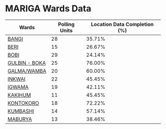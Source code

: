 
# MARIGA Wards Data

| Wards | Polling Units | Location Data Completion (%) |
| ---- | ----- | ------- |
| [BANGI](./wards/17141-bangi) | 28 | 35.71% |
| [BERI](./wards/17142-beri) | 15 | 26.67% |
| [BOBI](./wards/17143-bobi) | 29 | 24.14% |
| [GULBIN - BOKA](./wards/17144-gulbin-boka) | 25 | 76.00% |
| [GALMA/WAMBA](./wards/17145-galma/wamba) | 20 | 60.00% |
| [INKWAI](./wards/17146-inkwai) | 22 | 45.45% |
| [IGWAMA](./wards/17147-igwama) | 19 | 42.11% |
| [KAKIHUM](./wards/17148-kakihum) | 11 | 45.45% |
| [KONTOKORO](./wards/17149-kontokoro) | 18 | 72.22% |
| [KUMBASHI](./wards/17150-kumbashi) | 14 | 57.14% |
| [MABURYA](./wards/17151-maburya) | 13 | 38.46% |




